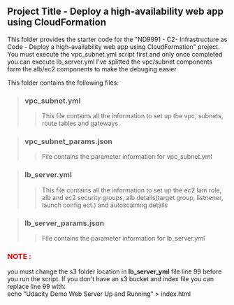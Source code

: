 ## Project Title - Deploy a high-availability web app using CloudFormation
This folder provides the starter code for the "ND9991 - C2- Infrastructure as Code - Deploy a high-availability web app using CloudFormation" project. 
You must execute the vpc_subnet.yml script first and only once completed you can execute lb_server.yml
I've splitted the vpc/subnet components form the alb/ec2 components to make the debuging easier
 
This folder contains the following files:

>### **vpc_subnet.yml**
>>This file contains all the information to set up the vpc, subnets, route tables and gateways.

>### **vpc_subnet_params.json**
>>File contains the parameter information for vpc_subnet.yml 

>### **lb_server.yml**
>>This file contains all the information to set up the ec2 Iam role, alb and ec2 security groups, alb details(target group, listnener, launch config ect.) and autoscaining details

>### **lb_server_params.json**
>>File contains the parameter information for lb_server.yml 

### <span style="color:red">NOTE :</span> ###
you must change the s3 folder location in **lb_server_yml** file line 99 before you run the script. If you don't have an s3 bucket and index file you can replace line 99 with:  <br /> echo "Udacity Demo Web Server Up and Running" > index.html